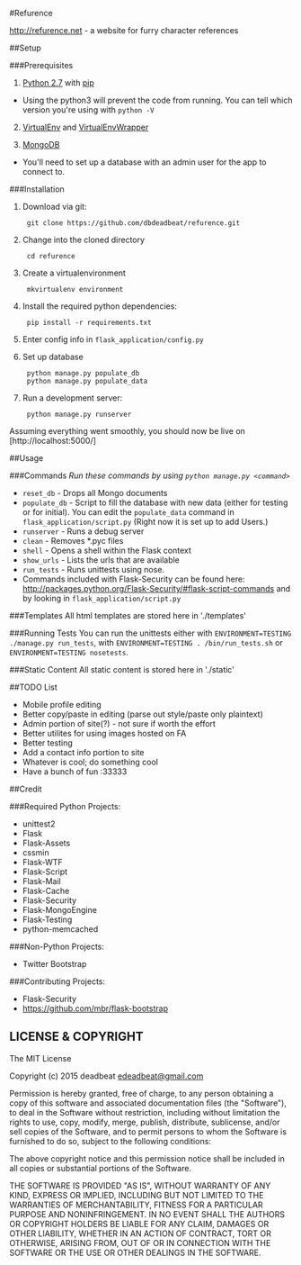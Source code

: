 #Refurence

http://refurence.net - a website for furry character references 


##Setup

###Prerequisites


1. [Python 2.7](https://www.python.org/) with [pip](https://pip.pypa.io/en/latest/installing.html) 
  * Using the python3 will prevent the code from running. You can tell which version you're using with `python -V`

2. [VirtualEnv](http://docs.python-guide.org/en/latest/dev/virtualenvs/) and [VirtualEnvWrapper](http://virtualenvwrapper.readthedocs.org/en/latest/install.html) 

3. [MongoDB](http://www.mongodb.org/)
  * You'll need to set up a database with an admin user for the app to connect to.


###Installation


1. Download via git:

        git clone https://github.com/dbdeadbeat/refurence.git

2. Change into the cloned directory

        cd refurence

3. Create a virtualenvironment

        mkvirtualenv environment

4. Install the required python dependencies:

        pip install -r requirements.txt

5. Enter config info in `flask_application/config.py`

6. Set up database

        python manage.py populate_db
        python manage.py populate_data
    
7. Run a development server:
        
        python manage.py runserver


Assuming everything went smoothly, you should now be live on [http://localhost:5000/]

##Usage

###Commands
_Run these commands by using `python manage.py <command>`_


* `reset_db` - Drops all Mongo documents
* `populate_db` - Script to fill the database with new data (either for testing or for initial). You can edit the `populate_data` command in `flask_application/script.py` (Right now it is set up to add Users.)
* `runserver` - Runs a debug server
* `clean` - Removes *.pyc files
* `shell` - Opens a shell within the Flask context
* `show_urls` - Lists the urls that are available
* `run_tests` - Runs unittests using nose.
* Commands included with Flask-Security can be found here: http://packages.python.org/Flask-Security/#flask-script-commands and by looking in `flask_application/script.py`

###Templates
All html templates are stored here in './templates'

###Running Tests
You can run the unittests either with `ENVIRONMENT=TESTING ./manage.py run_tests`, with `ENVIRONMENT=TESTING . /bin/run_tests.sh` or `ENVIRONMENT=TESTING nosetests`.

###Static Content
All static content is stored here in './static'


##TODO List

* Mobile profile editing
* Better copy/paste in editing (parse out style/paste only plaintext)
* Admin portion of site(?) - not sure if worth the effort
* Better utilites for using images hosted on FA
* Better testing
* Add a contact info portion to site
* Whatever is cool; do something cool
* Have a bunch of fun :33333


##Credit

###Required Python Projects:

* unittest2
* Flask
* Flask-Assets
* cssmin
* Flask-WTF
* Flask-Script
* Flask-Mail
* Flask-Cache
* Flask-Security
* Flask-MongoEngine
* Flask-Testing
* python-memcached

###Non-Python Projects:
* Twitter Bootstrap

###Contributing Projects:
* Flask-Security
* https://github.com/mbr/flask-bootstrap

LICENSE &amp; COPYRIGHT
-----------------------
The MIT License

Copyright (c) 2015 deadbeat <edeadbeat@gmail.com>

Permission is hereby granted, free of charge, to any person obtaining a copy
of this software and associated documentation files (the "Software"), to deal in the Software without restriction, including without limitation the rights to use, copy, modify, merge, publish, distribute, sublicense, and/or sell
copies of the Software, and to permit persons to whom the Software is
furnished to do so, subject to the following conditions:

The above copyright notice and this permission notice shall be included in
all copies or substantial portions of the Software.

THE SOFTWARE IS PROVIDED "AS IS", WITHOUT WARRANTY OF ANY KIND, EXPRESS OR
IMPLIED, INCLUDING BUT NOT LIMITED TO THE WARRANTIES OF MERCHANTABILITY,
FITNESS FOR A PARTICULAR PURPOSE AND NONINFRINGEMENT. IN NO EVENT SHALL THE
AUTHORS OR COPYRIGHT HOLDERS BE LIABLE FOR ANY CLAIM, DAMAGES OR OTHER
LIABILITY, WHETHER IN AN ACTION OF CONTRACT, TORT OR OTHERWISE, ARISING FROM,
OUT OF OR IN CONNECTION WITH THE SOFTWARE OR THE USE OR OTHER DEALINGS IN
THE SOFTWARE.
